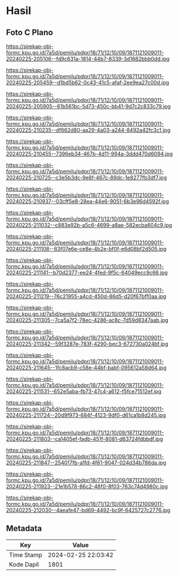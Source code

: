 # Hasil

## Foto C Plano

https://sirekap-obj-formc.kpu.go.id/7a5d/pemilu/pdpr/18/71/12/10/09/1871121009011-20240225-205106--fd9c631a-1814-44b7-8339-3d1682bbb0dd.jpg

https://sirekap-obj-formc.kpu.go.id/7a5d/pemilu/pdpr/18/71/12/10/09/1871121009011-20240225-205459--d1bd5b62-0c43-41c5-afaf-2ee9ea27c00d.jpg

https://sirekap-obj-formc.kpu.go.id/7a5d/pemilu/pdpr/18/71/12/10/09/1871121009011-20240225-205905--61b561bc-5d73-450c-bb41-9d7c2c833c79.jpg

https://sirekap-obj-formc.kpu.go.id/7a5d/pemilu/pdpr/18/71/12/10/09/1871121009011-20240225-210235--df662d80-aa29-4a03-a244-8492a42fc3c1.jpg

https://sirekap-obj-formc.kpu.go.id/7a5d/pemilu/pdpr/18/71/12/10/09/1871121009011-20240225-210455--7396eb34-467b-4d11-994a-3ddd470d6094.jpg

https://sirekap-obj-formc.kpu.go.id/7a5d/pemilu/pdpr/18/71/12/10/09/1871121009011-20240225-210725--c3e5b3dc-9e8f-467c-89dc-1e8277fb3df7.jpg

https://sirekap-obj-formc.kpu.go.id/7a5d/pemilu/pdpr/18/71/12/10/09/1871121009011-20240225-210937--03cff5e8-28ea-44e6-9051-6b3e96d4592f.jpg

https://sirekap-obj-formc.kpu.go.id/7a5d/pemilu/pdpr/18/71/12/10/09/1871121009011-20240225-211032--c883e92b-a5c6-4699-a8ae-582ecba604c9.jpg

https://sirekap-obj-formc.kpu.go.id/7a5d/pemilu/pdpr/18/71/12/10/09/1871121009011-20240225-211108--83f07e6e-ce8e-4b2e-bf0f-e6d08bf2d505.jpg

https://sirekap-obj-formc.kpu.go.id/7a5d/pemilu/pdpr/18/71/12/10/09/1871121009011-20240225-211141--b70d2377-ee24-4fed-9f5c-64049ecc9c66.jpg

https://sirekap-obj-formc.kpu.go.id/7a5d/pemilu/pdpr/18/71/12/10/09/1871121009011-20240225-211219--76c21955-a4cd-450d-86d5-d20f67bff0aa.jpg

https://sirekap-obj-formc.kpu.go.id/7a5d/pemilu/pdpr/18/71/12/10/09/1871121009011-20240225-211305--7ca5a7f2-78ec-4286-ac8c-7d59d8347aab.jpg

https://sirekap-obj-formc.kpu.go.id/7a5d/pemilu/pdpr/18/71/12/10/09/1871121009011-20240225-211342--59f3287e-783f-4290-bec3-672730a024bf.jpg

https://sirekap-obj-formc.kpu.go.id/7a5d/pemilu/pdpr/18/71/12/10/09/1871121009011-20240225-211645--1fc8acb9-c58e-44bf-babf-095612a58d64.jpg

https://sirekap-obj-formc.kpu.go.id/7a5d/pemilu/pdpr/18/71/12/10/09/1871121009011-20240225-211531--652e5aba-fb73-47c4-a612-f5fce71512ef.jpg

https://sirekap-obj-formc.kpu.go.id/7a5d/pemilu/pdpr/18/71/12/10/09/1871121009011-20240225-211724--20d9f973-684f-4123-9df0-d61ca1b8d245.jpg

https://sirekap-obj-formc.kpu.go.id/7a5d/pemilu/pdpr/18/71/12/10/09/1871121009011-20240225-211803--ca1405ef-fadb-451f-8081-d63724fdbbdf.jpg

https://sirekap-obj-formc.kpu.go.id/7a5d/pemilu/pdpr/18/71/12/10/09/1871121009011-20240225-211847--254017fb-a1fd-4f61-9047-024d34b786da.jpg

https://sirekap-obj-formc.kpu.go.id/7a5d/pemilu/pdpr/18/71/12/10/09/1871121009011-20240225-211923--21e1b578-86c2-48f0-8f03-763c74d4980c.jpg

https://sirekap-obj-formc.kpu.go.id/7a5d/pemilu/pdpr/18/71/12/10/09/1871121009011-20240225-212030--4aeafe47-bd69-4492-bc9f-6425727c2776.jpg


## Metadata

| Key        | Value               |
| ---------- | ------------------- |
| Time Stamp | 2024-02-25 22:03:42 |
| Kode Dapil | 1801                |



